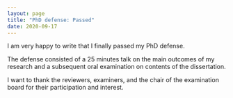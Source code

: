 ```yaml
---
layout: page
title: "PhD defense: Passed"
date: 2020-09-17
---
```


I am very happy to write that I finally passed my PhD defense.

The defense consisted of a 25 minutes talk on the main outcomes of my research and a subsequent oral examination on contents of the dissertation.

I want to thank the reviewers, examiners, and the chair of the examination board for their participation and interest.

